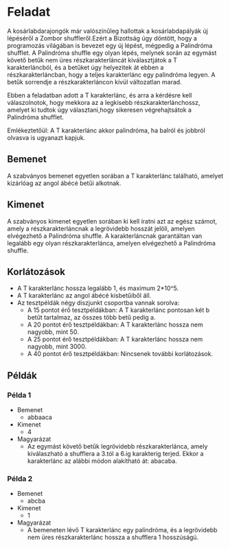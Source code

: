 # Feladat 
A kosárlabdarajongók már valószínűleg hallottak a kosárlabdapályák új lépéséről a Zombor shuffleről.Ezért a Bizottság úgy döntött, hogy a programozás világában is bevezet egy új lépést, mégpedig a Palindróma shufflet. A Palindróma shuffle egy olyan lépés, melynek során az egymást követő betűk nem üres részkarakterláncát kiválasztjátok a Т karakterláncból, és a betűket úgy helyezitek át ebben a részkarakterláncban, hogy a teljes karakterlánc egy palindróma legyen. A betűk sorrendje a részkarakterláncon kívül változatlan marad.

Ebben a feladatban adott a Т karakterlánc, és arra a kérdésre kell válaszolnotok, hogy mekkora az a legkisebb részkarakterlánchossz, amelyet ki tudtok úgy választani,hogy sikeresen végrehajtsátok a Palindróma shufflet.

Emlékeztetőül: A T karakterlánc akkor palindróma, ha balról és jobbról olvasva is ugyanazt kapjuk.

## Bemenet
A szabványos bemenet egyetlen sorában a T karakterlánc található, amelyet kizárlóag az angol ábécé betűi
alkotnak.

## Kimenet
A szabványos kimenet egyetlen sorában ki kell íratni azt az egész számot, amely a részkarakterláncnak a legrövidebb hosszát jelöli, amelyen elvégezhető a Palindróma shuffle. A karakterláncnak garantáltan van legalább egy olyan részkarakterlánca, amelyen elvégezhető a Palindróma shuffle.

## Korlátozások
- A T karakterlánc hossza legalább 1, és maximum 2*10^5.
- A T karakterlánc az angol ábécé kisbetűiből áll.
- Az tesztpéldák négy diszjunkt csoportba vannak sorolva:
    - A 15 pontot érő tesztpéldákban: A T karakterlánc pontosan két b betűt tartalmaz, az összes több betű pedig a.
    - A 20 pontot érő tesztpéldákban: A T karakterlánc hossza nem nagyobb, mint 50.
    - A 25 pontot érő tesztpéldákban: A T karakterlánc hossza nem nagyobb, mint 3000.
    - A 40 pontot érő tesztpéldákban: Nincsenek további korlátozások.
## Példák
### Példa 1
- Bemenet
    - abbaaca
- Kimenet
    - 4
- Magyarázat
    - Az egymást követő betűk legrövidebb részkarakterlánca, amely kiválaszható a shufflera a 3.tól a 6.ig karakterig terjed. Ekkor a karakterlánc az alábbi módon alakítható át: abacaba.
### Példa 2
- Bemenet
    - abcba
- Kimenet
    - 1
- Magyarázat
    - A bemeneten lévő T karakterlánc egy palindróma, és a legrövidebb nem üres részkarakterlánc hossza a shufflera 1 hosszúságú.